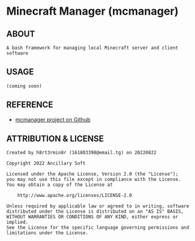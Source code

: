 # Minecraft Manager (mcmanager)

## ABOUT

    A bash framework for managing local Minecraft server and client software

## USAGE

    (coming soon)

## REFERENCE

 - [mcmanager project on Github](https://github.com/ancillarysoft/mcmanager)

## ATTRIBUTION & LICENSE

    Created by h8rt3rmin8r (161803398@email.tg) on 20220822

    Copyright 2022 Ancillary Soft

    Licensed under the Apache License, Version 2.0 (the "License");
    you may not use this file except in compliance with the License.
    You may obtain a copy of the License at

        http://www.apache.org/licenses/LICENSE-2.0

    Unless required by applicable law or agreed to in writing, software
    distributed under the License is distributed on an "AS IS" BASIS,
    WITHOUT WARRANTIES OR CONDITIONS OF ANY KIND, either express or implied.
    See the License for the specific language governing permissions and
    limitations under the License.

